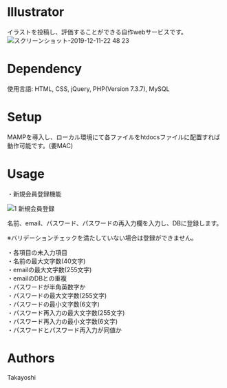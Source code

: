 # Illustrator
イラストを投稿し、評価することができる自作webサービスです。
![スクリーンショット-2019-12-11-22 48 23](https://user-images.githubusercontent.com/48384384/71505061-34ec7e00-28bf-11ea-9dac-12ed6f175bff.png)

# Dependency
使用言語: HTML, CSS, jQuery, PHP(Version 7.3.7), MySQL

# Setup
MAMPを導入し、ローカル環境にて各ファイルをhtdocsファイルに配置すれば動作可能です。(要MAC)

# Usage
・新規会員登録機能

![1 新規会員登録](https://user-images.githubusercontent.com/48384384/71536929-767d3780-2958-11ea-8542-02eac5b50476.gif)

名前、email、パスワード、パスワードの再入力欄を入力し、DBに登録します。

※バリデーションチェックを満たしていない場合は登録ができません。

・各項目の未入力項目  
・名前の最大文字数(40文字)  
・emailの最大文字数(255文字)  
・emailのDBとの重複  
・パスワードが半角英数字か  
・パスワードの最大文字数(255文字)  
・パスワードの最小文字数(6文字)  
・パスワード再入力の最大文字数(255文字)  
・パスワード再入力の最小文字数(6文字)  
・パスワードとパスワード再入力が同値か  

# Authors
Takayoshi
